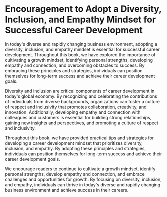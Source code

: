 Encouragement to Adopt a Diversity, Inclusion, and Empathy Mindset for Successful Career Development
============================================================================================================================

In today's diverse and rapidly changing business environment, adopting a diversity, inclusion, and empathy mindset is essential for successful career development. Throughout this book, we have explored the importance of cultivating a growth mindset, identifying personal strengths, developing empathy and connection, and overcoming obstacles to success. By embracing these principles and strategies, individuals can position themselves for long-term success and achieve their career development goals.

Diversity and inclusion are critical components of career development in today's global economy. By recognizing and celebrating the contributions of individuals from diverse backgrounds, organizations can foster a culture of respect and inclusivity that promotes collaboration, creativity, and innovation. Additionally, developing empathy and connection with colleagues and customers is essential for building strong relationships, gaining new insights and perspectives, and promoting a culture of respect and inclusivity.

Throughout this book, we have provided practical tips and strategies for developing a career development mindset that prioritizes diversity, inclusion, and empathy. By adopting these principles and strategies, individuals can position themselves for long-term success and achieve their career development goals.

We encourage readers to continue to cultivate a growth mindset, identify personal strengths, develop empathy and connection, and embrace challenges and opportunities for growth. By focusing on diversity, inclusion, and empathy, individuals can thrive in today's diverse and rapidly changing business environment and achieve success in their careers.

